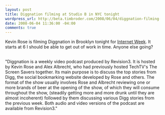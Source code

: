 ```yaml
--- 
layout: post
title: Diggnation filming at Studio B in NYC tonight
wordpress_url: http://beta.timbroder.com/2008/06/04/diggnation-filming-at-studio-b-in-nyc-tonight/
date: 2008-06-04 11:36:00 -04:00
comments: true
---
```

Kevin Rose is filming Diggnation in Brooklyn tonight for <a href="http://www.internetweekny.com/">Internet Week</a>.  It starts at 6 I should be able to get out of work in time.  Anyone else going?<br /><br />

"Diggnation is a weekly video podcast produced by Revision3. It is hosted by Kevin Rose and Alex Albrecht, who had previously hosted TechTV's The Screen Savers together. Its main purpose is to discuss the top stories from Digg, the social bookmarking website developed by Rose and others. The format of the show usually involves Rose and Albrecht reviewing one or more brands of beer at the opening of the show, of which they will consume throughout the show, (steadily getting more and more drunk until they are almost incoherent) followed by them discussing various Digg stories from the previous week. Both audio and video versions of the podcast are available from Revision3."
